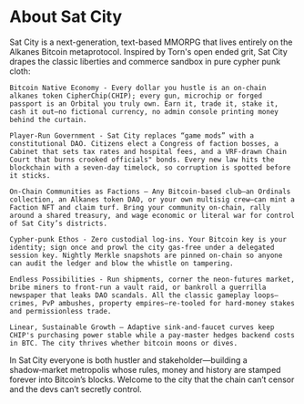 # About Sat City

Sat City is a next-generation, text-based MMORPG that lives entirely on the Alkanes Bitcoin metaprotocol.
Inspired by Torn's open ended grit, Sat City drapes the classic liberties and commerce sandbox in pure cypher punk cloth:

    Bitcoin Native Economy - Every dollar you hustle is an on-chain alkanes token CipherChip(CHIP); every gun, microchip or forged passport is an Orbital you truly own. Earn it, trade it, stake it, cash it out—no fictional currency, no admin console printing money behind the curtain.

    Player-Run Government - Sat City replaces “game mods” with a constitutional DAO. Citizens elect a Congress of faction bosses, a Cabinet that sets tax rates and hospital fees, and a VRF-drawn Chain Court that burns crooked officials" bonds. Every new law hits the blockchain with a seven-day timelock, so corruption is spotted before it sticks.

    On‑Chain Communities as Factions – Any Bitcoin‑based club—an Ordinals collection, an Alkanes token DAO, or your own multisig crew—can mint a Faction NFT and claim turf. Bring your community on‑chain, rally around a shared treasury, and wage economic or literal war for control of Sat City’s districts.

    Cypher-punk Ethos - Zero custodial log-ins. Your Bitcoin key is your identity; sign once and prowl the city gas-free under a delegated session key. Nightly Merkle snapshots are pinned on-chain so anyone can audit the ledger and blow the whistle on tampering.

    Endless Possibilities - Run shipments, corner the neon-futures market, bribe miners to front-run a vault raid, or bankroll a guerrilla newspaper that leaks DAO scandals. All the classic gameplay loops—crimes, PvP ambushes, property empires—re‑tooled for hard‑money stakes and permissionless trade.

    Linear, Sustainable Growth – Adaptive sink‑and‑faucet curves keep CHIP's purchasing power stable while a pay‑master hedges backend costs in BTC. The city thrives whether bitcoin moons or dives.

In Sat City everyone is both hustler and stakeholder—building a shadow‑market metropolis whose rules, money and history are stamped forever into Bitcoin’s blocks. Welcome to the city that the chain can’t censor and the devs can’t secretly control.
